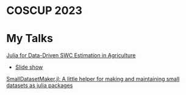 # COSCUP 2023
# My Talks
[Julia for Data-Driven SWC Estimation in Agriculture](https://pretalx.coscup.org/coscup-2023/talk/WMYFZE/)
- [Slide show](https://okatsn.github.io/COSCUP_2023_Slides/julia-data-driven-swc-estimation.html)

[SmallDatasetMaker.jl: A little helper for making and maintaining small datasets as julia packages](https://pretalx.coscup.org/coscup-2023/talk/ED3VPX/)